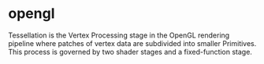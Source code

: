 # opengl
Tessellation is the Vertex Processing stage in the OpenGL rendering pipeline where patches of vertex data are subdivided into smaller Primitives. This process is governed by two shader stages and a fixed-function stage.
